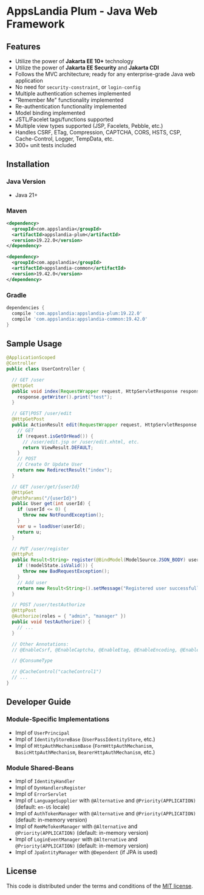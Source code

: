 # AppsLandia Plum - Java Web Framework

## Features
- Utilize the power of **Jakarta EE 10+** technology  
- Utilize the power of **Jakarta EE Security** and **Jakarta CDI**  
- Follows the MVC architecture; ready for any enterprise-grade Java web application  
- No need for `security-constraint`, or `login-config`  
- Multiple authentication schemes implemented  
- "Remember Me" functionality implemented  
- Re-authentication functionality implemented  
- Model binding implemented  
- JSTL/Facelet tags/functions supported  
- Multiple view types supported (JSP, Facelets, Pebble, etc.)  
- Handles CSRF, ETag, Compression, CAPTCHA, CORS, HSTS, CSP, Cache-Control, Logger, TempData, etc.  
- 300+ unit tests included

## Installation

### Java Version
- Java 21+

### Maven
```xml
<dependency>
  <groupId>com.appslandia</groupId>
  <artifactId>appslandia-plum</artifactId>
  <version>19.22.0</version>
</dependency>

<dependency>
  <groupId>com.appslandia</groupId>
  <artifactId>appslandia-common</artifactId>
  <version>19.42.0</version>
</dependency>
```

### Gradle
```groovy
dependencies {
  compile 'com.appslandia:appslandia-plum:19.22.0'
  compile 'com.appslandia:appslandia-common:19.42.0'
}
```

## Sample Usage

```java
@ApplicationScoped
@Controller
public class UserController {

  // GET /user
  @HttpGet
  public void index(RequestWrapper request, HttpServletResponse response) throws Exception {
    response.getWriter().print("test");
  }

  // GET|POST /user/edit
  @HttpGetPost
  public ActionResult edit(RequestWrapper request, HttpServletResponse response) throws Exception {
    // GET
    if (request.isGetOrHead()) {
      // /user/edit.jsp or /user/edit.xhtml, etc.
      return ViewResult.DEFAULT;
    }
    // POST
    // Create Or Update User
    return new RedirectResult("index");
  }

  // GET /user/get/{userId}
  @HttpGet
  @PathParams("/{userId}")
  public User get(int userId) {
    if (userId <= 0) {
      throw new NotFoundException();
    }
    var u = loadUser(userId);
    return u;
  }

  // PUT /user/register
  @HttpPut
  public Result<String> register(@BindModel(ModelSource.JSON_BODY) user, ModelState modelState) {
    if (!modelState.isValid()) {
      throw new BadRequestException();
    }
    // Add user
    return new Result<String>().setMessage("Registered user successfully.");
  }

  // POST /user/testAuthorize
  @HttpPost
  @Authorize(roles = { "admin", "manager" })
  public void testAuthorize() {
    // ...
  }

  // Other Annotations:
  // @EnableCsrf, @EnableCaptcha, @EnableEtag, @EnableEncoding, @EnableParts, @EnableAsync, etc.

  // @ConsumeType

  // @CacheControl("cacheControl1")
  // ...
}
```

## Developer Guide

### Module-Specific Implementations
- Impl of `UserPrincipal`
- Impl of `IdentityStoreBase` (`UserPassIdentityStore`, etc.)
- Impl of `HttpAuthMechanismBase` (`FormHttpAuthMechanism`, `BasicHttpAuthMechanism`, `BearerHttpAuthMechanism`, etc.)

### Module Shared-Beans
- Impl of `IdentityHandler`
- Impl of `DynHandlersRegister`
- Impl of `ErrorServlet`
- Impl of `LanguageSupplier` with `@Alternative` and `@Priority(APPLICATION)` (default: `en-US` locale)
- Impl of `AuthTokenManager` with `@Alternative` and `@Priority(APPLICATION)` (default: in-memory version)
- Impl of `RemMeTokenManager` with `@Alternative` and `@Priority(APPLICATION)` (default: in-memory version)
- Impl of `LoginEventManager` with `@Alternative` and `@Priority(APPLICATION)` (default: in-memory version)
- Impl of `JpaEntityManager` with `@Dependent` (if JPA is used)

## License
This code is distributed under the terms and conditions of the [MIT license](LICENSE).

